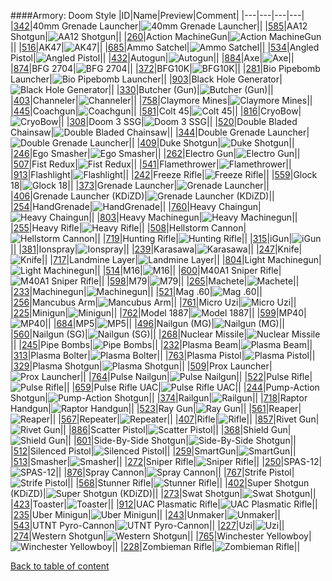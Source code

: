 ####Armory: Doom Style
|ID|Name|Preview|Comment|
|---|---|---|---|
|[342](https://github.com/alexey-lysiuk/Realm667-AAA-Cache/raw/master/data/0342.zip)|40mm Grenade Launcher|![40mm Grenade Launcher](http://www.realm667.com//images/content/repository/armory/40mmGrenadeLauncher.png)||
|[585](https://github.com/alexey-lysiuk/Realm667-AAA-Cache/raw/master/data/0585.zip)|AA12 Shotgun|![AA12 Shotgun](http://www.realm667.com//images/content/repository/armory/AA12Shotgun.png)||
|[260](https://github.com/alexey-lysiuk/Realm667-AAA-Cache/raw/master/data/0260.zip)|Action MachineGun|![Action MachineGun](http://www.realm667.com//images/content/repository/armory/ActionMachineGun.png)||
|[516](https://github.com/alexey-lysiuk/Realm667-AAA-Cache/raw/master/data/0516.zip)|AK47|![AK47](http://www.realm667.com//images/content/repository/armory/AK47.png)||
|[685](https://github.com/alexey-lysiuk/Realm667-AAA-Cache/raw/master/data/0685.zip)|Ammo Satchel|![Ammo Satchel](http://www.realm667.com//images/content/repository/armory/AmmoSatchel.png)||
|[534](https://github.com/alexey-lysiuk/Realm667-AAA-Cache/raw/master/data/0534.zip)|Angled Pistol|![Angled Pistol](http://www.realm667.com//images/content/repository/armory/AngledPistol.png)||
|[432](https://github.com/alexey-lysiuk/Realm667-AAA-Cache/raw/master/data/0432.zip)|Autogun|![Autogun](http://www.realm667.com//images/content/repository/armory/Autogun.png)||
|[884](https://github.com/alexey-lysiuk/Realm667-AAA-Cache/raw/master/data/0884.zip)|Axe|![Axe](http://www.realm667.com//images/content/repository/armory/Axe.png)||
|[874](https://github.com/alexey-lysiuk/Realm667-AAA-Cache/raw/master/data/0874.zip)|BFG 2704|![BFG 2704](http://www.realm667.com//images/content/repository/armory/BFG2704.png)||
|[372](https://github.com/alexey-lysiuk/Realm667-AAA-Cache/raw/master/data/0372.zip)|BFG10K|![BFG10K](http://www.realm667.com//images/content/repository/armory/BFG10k.png)||
|[281](https://github.com/alexey-lysiuk/Realm667-AAA-Cache/raw/master/data/0281.zip)|Bio Pipebomb Launcher|![Bio Pipebomb Launcher](http://www.realm667.com//images/content/repository/armory/BioPipebombLauncher.png)||
|[903](https://github.com/alexey-lysiuk/Realm667-AAA-Cache/raw/master/data/0903.zip)|Black Hole Generator|![Black Hole Generator](http://www.realm667.com//images/content/repository/armory/BlackHoleGenerator.png)||
|[330](https://github.com/alexey-lysiuk/Realm667-AAA-Cache/raw/master/data/0330.zip)|Butcher (Gun)|![Butcher (Gun)](http://www.realm667.com//images/content/repository/armory/ButcherGun.png)||
|[403](https://github.com/alexey-lysiuk/Realm667-AAA-Cache/raw/master/data/0403.zip)|Channeler|![Channeler](http://www.realm667.com//images/content/repository/armory/Channeler.png)||
|[758](https://github.com/alexey-lysiuk/Realm667-AAA-Cache/raw/master/data/0758.zip)|Claymore Mines|![Claymore Mines](http://www.realm667.com//images/content/repository/armory/Claymore.png)||
|[445](https://github.com/alexey-lysiuk/Realm667-AAA-Cache/raw/master/data/0445.zip)|Coachgun|![Coachgun](http://www.realm667.com//images/content/repository/armory/Coachgun.png)||
|[581](https://github.com/alexey-lysiuk/Realm667-AAA-Cache/raw/master/data/0581.zip)|Colt 45|![Colt 45](http://www.realm667.com//images/content/repository/armory/Colt45.png)||
|[816](https://github.com/alexey-lysiuk/Realm667-AAA-Cache/raw/master/data/0816.zip)|CryoBow|![CryoBow](http://www.realm667.com//images/content/repository/armory/CryoBow.png)||
|[308](https://github.com/alexey-lysiuk/Realm667-AAA-Cache/raw/master/data/0308.zip)|Doom 3 SSG|![Doom 3 SSG](http://www.realm667.com//images/content/repository/armory/Doom3SSG.png)||
|[520](https://github.com/alexey-lysiuk/Realm667-AAA-Cache/raw/master/data/0520.zip)|Double Bladed Chainsaw|![Double Bladed Chainsaw](http://www.realm667.com//images/content/repository/armory/DoubleBladeChainsaw.png)||
|[344](https://github.com/alexey-lysiuk/Realm667-AAA-Cache/raw/master/data/0344.zip)|Double Grenade Launcher|![Double Grenade Launcher](http://www.realm667.com//images/content/repository/armory/DoubleGrenadeLauncher.png)||
|[409](https://github.com/alexey-lysiuk/Realm667-AAA-Cache/raw/master/data/0409.zip)|Duke Shotgun|![Duke Shotgun](http://www.realm667.com//images/content/repository/armory/DukeShotgun.png)||
|[246](https://github.com/alexey-lysiuk/Realm667-AAA-Cache/raw/master/data/0246.zip)|Ego Smasher|![Ego Smasher](http://www.realm667.com//images/content/repository/armory/egosmasher.png)||
|[262](https://github.com/alexey-lysiuk/Realm667-AAA-Cache/raw/master/data/0262.zip)|Electro Gun|![Electro Gun](http://www.realm667.com//images/content/repository/armory/ElectroGun.png)||
|[507](https://github.com/alexey-lysiuk/Realm667-AAA-Cache/raw/master/data/0507.zip)|Fist Redux|![Fist Redux](http://www.realm667.com//images/content/repository/armory/FistRedux.png)||
|[541](https://github.com/alexey-lysiuk/Realm667-AAA-Cache/raw/master/data/0541.zip)|Flamethrower|![Flamethrower](http://www.realm667.com//images/content/repository/armory/Flamethrower.png)||
|[913](https://github.com/alexey-lysiuk/Realm667-AAA-Cache/raw/master/data/0913.zip)|Flashlight|![Flashlight](http://www.realm667.com//images/content/repository/armory/Flashlight.png)||
|[242](https://github.com/alexey-lysiuk/Realm667-AAA-Cache/raw/master/data/0242.zip)|Freeze Rifle|![Freeze Rifle](http://www.realm667.com//images/content/repository/armory/freezerifle.png)||
|[559](https://github.com/alexey-lysiuk/Realm667-AAA-Cache/raw/master/data/0559.zip)|Glock 18|![Glock 18](http://www.realm667.com//images/content/repository/armory/Glock18.png)||
|[373](https://github.com/alexey-lysiuk/Realm667-AAA-Cache/raw/master/data/0373.zip)|Grenade Launcher|![Grenade Launcher](http://www.realm667.com//images/content/repository/armory/STGrenadeLauncher.png)||
|[406](https://github.com/alexey-lysiuk/Realm667-AAA-Cache/raw/master/data/0406.zip)|Grenade Launcher (KDiZD)|![Grenade Launcher (KDiZD)](http://www.realm667.com//images/content/repository/armory/GrenadeLauncher(KDiZD).png)||
|[254](https://github.com/alexey-lysiuk/Realm667-AAA-Cache/raw/master/data/0254.zip)|HandGrenade|![HandGrenade](http://www.realm667.com//images/content/repository/armory/HandGrenade.png)||
|[760](https://github.com/alexey-lysiuk/Realm667-AAA-Cache/raw/master/data/0760.zip)|Heavy Chaingun|![Heavy Chaingun](http://www.realm667.com//images/content/repository/armory/HChaingun.png)||
|[803](https://github.com/alexey-lysiuk/Realm667-AAA-Cache/raw/master/data/0803.zip)|Heavy Machinegun|![Heavy Machinegun](http://www.realm667.com//images/content/repository/armory/HeavyMachinegun.png)||
|[255](https://github.com/alexey-lysiuk/Realm667-AAA-Cache/raw/master/data/0255.zip)|Heavy Rifle|![Heavy Rifle](http://www.realm667.com//images/content/repository/armory/HeavyRifle.png)||
|[508](https://github.com/alexey-lysiuk/Realm667-AAA-Cache/raw/master/data/0508.zip)|Hellstorm Cannon|![Hellstorm Cannon](http://www.realm667.com//images/content/repository/armory/HellstormCannon.png)||
|[719](https://github.com/alexey-lysiuk/Realm667-AAA-Cache/raw/master/data/0719.zip)|Hunting Rifle|![Hunting Rifle](http://www.realm667.com//images/content/repository/armory/HuntingRifle.png)||
|[315](https://github.com/alexey-lysiuk/Realm667-AAA-Cache/raw/master/data/0315.zip)|iGun|![iGun](http://www.realm667.com//images/content/repository/armory/iGun.png)||
|[381](https://github.com/alexey-lysiuk/Realm667-AAA-Cache/raw/master/data/0381.zip)|Ionspray|![Ionspray](http://www.realm667.com//images/content/repository/armory/IonSpray.png)||
|[239](https://github.com/alexey-lysiuk/Realm667-AAA-Cache/raw/master/data/0239.zip)|Karasawa|![Karasawa](http://www.realm667.com//images/content/repository/armory/Karasawa.png)||
|[247](https://github.com/alexey-lysiuk/Realm667-AAA-Cache/raw/master/data/0247.zip)|Knife|![Knife](http://www.realm667.com//images/content/repository/armory/knife.png)||
|[717](https://github.com/alexey-lysiuk/Realm667-AAA-Cache/raw/master/data/0717.zip)|Landmine Layer|![Landmine Layer](http://www.realm667.com//images/content/repository/armory/LandMineLayer.png)||
|[804](https://github.com/alexey-lysiuk/Realm667-AAA-Cache/raw/master/data/0804.zip)|Light Machinegun|![Light Machinegun](http://www.realm667.com//images/content/repository/armory/LightMachinegun.png)||
|[514](https://github.com/alexey-lysiuk/Realm667-AAA-Cache/raw/master/data/0514.zip)|M16|![M16](http://www.realm667.com//images/content/repository/armory/M16.png)||
|[600](https://github.com/alexey-lysiuk/Realm667-AAA-Cache/raw/master/data/0600.zip)|M40A1 Sniper Rifle|![M40A1 Sniper Rifle](http://www.realm667.com//images/content/repository/armory/M40A1SniperRifle.png)||
|[598](https://github.com/alexey-lysiuk/Realm667-AAA-Cache/raw/master/data/0598.zip)|M79|![M79](http://www.realm667.com//images/content/repository/armory/M79.png)||
|[265](https://github.com/alexey-lysiuk/Realm667-AAA-Cache/raw/master/data/0265.zip)|Machete|![Machete](http://www.realm667.com//images/content/repository/armory/Machete.png)||
|[233](https://github.com/alexey-lysiuk/Realm667-AAA-Cache/raw/master/data/0233.zip)|Machinegun|![Machinegun](http://www.realm667.com//images/content/repository/armory/machinegun.png)||
|[521](https://github.com/alexey-lysiuk/Realm667-AAA-Cache/raw/master/data/0521.zip)|Mag .60|![Mag .60](http://www.realm667.com//images/content/repository/armory/Mag60.png)||
|[256](https://github.com/alexey-lysiuk/Realm667-AAA-Cache/raw/master/data/0256.zip)|Mancubus Arm|![Mancubus Arm](http://www.realm667.com//images/content/repository/armory/MancubusArm.png)||
|[761](https://github.com/alexey-lysiuk/Realm667-AAA-Cache/raw/master/data/0761.zip)|Micro Uzi|![Micro Uzi](http://www.realm667.com//images/content/repository/armory/MicroUzi.png)||
|[225](https://github.com/alexey-lysiuk/Realm667-AAA-Cache/raw/master/data/0225.zip)|Minigun|![Minigun](http://www.realm667.com//images/content/repository/armory/minigun.png)||
|[762](https://github.com/alexey-lysiuk/Realm667-AAA-Cache/raw/master/data/0762.zip)|Model 1887|![Model 1887](http://www.realm667.com//images/content/repository/armory/Model1887.png)||
|[599](https://github.com/alexey-lysiuk/Realm667-AAA-Cache/raw/master/data/0599.zip)|MP40|![MP40](http://www.realm667.com//images/content/repository/armory/MP40.png)||
|[684](https://github.com/alexey-lysiuk/Realm667-AAA-Cache/raw/master/data/0684.zip)|MP5|![MP5](http://www.realm667.com//images/content/repository/armory/MP5.png)||
|[496](https://github.com/alexey-lysiuk/Realm667-AAA-Cache/raw/master/data/0496.zip)|Nailgun (MG)|![Nailgun (MG)](http://www.realm667.com//images/content/repository/armory/Nailgun(MG).png)||
|[560](https://github.com/alexey-lysiuk/Realm667-AAA-Cache/raw/master/data/0560.zip)|Nailgun (SG)|![Nailgun (SG)](http://www.realm667.com//images/content/repository/armory/Nailgun(SG).png)||
|[268](https://github.com/alexey-lysiuk/Realm667-AAA-Cache/raw/master/data/0268.zip)|Nuclear Missile|![Nuclear Missile](http://www.realm667.com//images/content/repository/armory/NuclearMissile.png)||
|[245](https://github.com/alexey-lysiuk/Realm667-AAA-Cache/raw/master/data/0245.zip)|Pipe Bombs|![Pipe Bombs](http://www.realm667.com//images/content/repository/armory/pipebombs.png)||
|[232](https://github.com/alexey-lysiuk/Realm667-AAA-Cache/raw/master/data/0232.zip)|Plasma Beam|![Plasma Beam](http://www.realm667.com//images/content/repository/armory/plasmabeam.png)||
|[313](https://github.com/alexey-lysiuk/Realm667-AAA-Cache/raw/master/data/0313.zip)|Plasma Bolter|![Plasma Bolter](http://www.realm667.com//images/content/repository/armory/PlasmaBolter.png)||
|[763](https://github.com/alexey-lysiuk/Realm667-AAA-Cache/raw/master/data/0763.zip)|Plasma Pistol|![Plasma Pistol](http://www.realm667.com//images/content/repository/armory/PlasmaPistol.png)||
|[329](https://github.com/alexey-lysiuk/Realm667-AAA-Cache/raw/master/data/0329.zip)|Plasma Shotgun|![Plasma Shotgun](http://www.realm667.com//images/content/repository/armory/PlasmaShotgun.png)||
|[509](https://github.com/alexey-lysiuk/Realm667-AAA-Cache/raw/master/data/0509.zip)|Prox Launcher|![Prox Launcher](http://www.realm667.com//images/content/repository/armory/ProxLauncher.png)||
|[764](https://github.com/alexey-lysiuk/Realm667-AAA-Cache/raw/master/data/0764.zip)|Pulse Nailgun|![Pulse Nailgun](http://www.realm667.com//images/content/repository/armory/PulseNailgun.png)||
|[522](https://github.com/alexey-lysiuk/Realm667-AAA-Cache/raw/master/data/0522.zip)|Pulse Rifle|![Pulse Rifle](http://www.realm667.com//images/content/repository/armory/PulseRifle.png)||
|[659](https://github.com/alexey-lysiuk/Realm667-AAA-Cache/raw/master/data/0659.zip)|Pulse Rifle UAC|![Pulse Rifle UAC](http://www.realm667.com//images/content/repository/armory/PulseRifle2.png)||
|[244](https://github.com/alexey-lysiuk/Realm667-AAA-Cache/raw/master/data/0244.zip)|Pump-Action Shotgun|![Pump-Action Shotgun](http://www.realm667.com//images/content/repository/armory/pumpactionshotgun.png)||
|[374](https://github.com/alexey-lysiuk/Realm667-AAA-Cache/raw/master/data/0374.zip)|Railgun|![Railgun](http://www.realm667.com//images/content/repository/armory/Railgun.png)||
|[718](https://github.com/alexey-lysiuk/Realm667-AAA-Cache/raw/master/data/0718.zip)|Raptor Handgun|![Raptor Handgun](http://www.realm667.com//images/content/repository/armory/RaptorHandgun.png)||
|[523](https://github.com/alexey-lysiuk/Realm667-AAA-Cache/raw/master/data/0523.zip)|Ray Gun|![Ray Gun](http://www.realm667.com//images/content/repository/armory/RayGun.png)||
|[561](https://github.com/alexey-lysiuk/Realm667-AAA-Cache/raw/master/data/0561.zip)|Reaper|![Reaper](http://www.realm667.com//images/content/repository/armory/Reaper.png)||
|[567](https://github.com/alexey-lysiuk/Realm667-AAA-Cache/raw/master/data/0567.zip)|Repeater|![Repeater](http://www.realm667.com//images/content/repository/armory/Repeater.png)||
|[407](https://github.com/alexey-lysiuk/Realm667-AAA-Cache/raw/master/data/0407.zip)|Rifle|![Rifle](http://www.realm667.com//images/content/repository/armory/Rifle.png)||
|[857](https://github.com/alexey-lysiuk/Realm667-AAA-Cache/raw/master/data/0857.zip)|Rivet Gun|![Rivet Gun](http://www.realm667.com//images/content/repository/armory/RivetGun.png)||
|[886](https://github.com/alexey-lysiuk/Realm667-AAA-Cache/raw/master/data/0886.zip)|Scatter Pistol|![Scatter Pistol](http://www.realm667.com//images/content/repository/armory/ScatterPistol.png)||
|[368](https://github.com/alexey-lysiuk/Realm667-AAA-Cache/raw/master/data/0368.zip)|Shield Gun|![Shield Gun](http://www.realm667.com//images/content/repository/armory/ShieldGun.png)||
|[601](https://github.com/alexey-lysiuk/Realm667-AAA-Cache/raw/master/data/0601.zip)|Side-By-Side Shotgun|![Side-By-Side Shotgun](http://www.realm667.com//images/content/repository/armory/SideBySideShotgun.png)||
|[512](https://github.com/alexey-lysiuk/Realm667-AAA-Cache/raw/master/data/0512.zip)|Silenced Pistol|![Silenced Pistol](http://www.realm667.com//images/content/repository/armory/SilencedPistol.png)||
|[259](https://github.com/alexey-lysiuk/Realm667-AAA-Cache/raw/master/data/0259.zip)|SmartGun|![SmartGun](http://www.realm667.com//images/content/repository/armory/SmartGun.png)||
|[513](https://github.com/alexey-lysiuk/Realm667-AAA-Cache/raw/master/data/0513.zip)|Smasher|![Smasher](http://www.realm667.com//images/content/repository/armory/Smasher.png)||
|[272](https://github.com/alexey-lysiuk/Realm667-AAA-Cache/raw/master/data/0272.zip)|Sniper Rifle|![Sniper Rifle](http://www.realm667.com//images/content/repository/armory/SniperRifle.png)||
|[250](https://github.com/alexey-lysiuk/Realm667-AAA-Cache/raw/master/data/0250.zip)|SPAS-12|![SPAS-12](http://www.realm667.com//images/content/repository/armory/spas-12.png)||
|[876](https://github.com/alexey-lysiuk/Realm667-AAA-Cache/raw/master/data/0876.zip)|Spray Cannon|![Spray Cannon](http://www.realm667.com//images/content/repository/armory/SprayCannon.png)||
|[767](https://github.com/alexey-lysiuk/Realm667-AAA-Cache/raw/master/data/0767.zip)|Strife Pistol|![Strife Pistol](http://www.realm667.com//images/content/repository/armory/StrifePistol.png)||
|[568](https://github.com/alexey-lysiuk/Realm667-AAA-Cache/raw/master/data/0568.zip)|Stunner Rifle|![Stunner Rifle](http://www.realm667.com//images/content/repository/armory/StunnerRifle.png)||
|[402](https://github.com/alexey-lysiuk/Realm667-AAA-Cache/raw/master/data/0402.zip)|Super Shotgun (KDiZD)|![Super Shotgun (KDiZD)](http://www.realm667.com//images/content/repository/armory/kdizdsupershotgun.png)||
|[273](https://github.com/alexey-lysiuk/Realm667-AAA-Cache/raw/master/data/0273.zip)|Swat Shotgun|![Swat Shotgun](http://www.realm667.com//images/content/repository/armory/SwatShotgun.png)||
|[423](https://github.com/alexey-lysiuk/Realm667-AAA-Cache/raw/master/data/0423.zip)|Toaster|![Toaster](http://www.realm667.com//images/content/repository/armory/Toaster.png)||
|[912](https://github.com/alexey-lysiuk/Realm667-AAA-Cache/raw/master/data/0912.zip)|UAC Plasmatic Rifle|![UAC Plasmatic Rifle](http://www.realm667.com//images/content/repository/armory/UACPlasmaticRifle.png)||
|[235](https://github.com/alexey-lysiuk/Realm667-AAA-Cache/raw/master/data/0235.zip)|Uber Minigun|![Uber Minigun](http://www.realm667.com//images/content/repository/armory/uberminigun.png)||
|[243](https://github.com/alexey-lysiuk/Realm667-AAA-Cache/raw/master/data/0243.zip)|Unmaker|![Unmaker](http://www.realm667.com//images/content/repository/armory/unmaker.png)||
|[543](https://github.com/alexey-lysiuk/Realm667-AAA-Cache/raw/master/data/0543.zip)|UTNT Pyro-Cannon|![UTNT Pyro-Cannon](http://www.realm667.com//images/content/repository/armory/UTNTPyroCannon.png)||
|[227](https://github.com/alexey-lysiuk/Realm667-AAA-Cache/raw/master/data/0227.zip)|Uzi|![Uzi](http://www.realm667.com//images/content/repository/armory/uzi.png)||
|[274](https://github.com/alexey-lysiuk/Realm667-AAA-Cache/raw/master/data/0274.zip)|Western Shotgun|![Western Shotgun](http://www.realm667.com//images/content/repository/armory/WesternShotgun.png)||
|[765](https://github.com/alexey-lysiuk/Realm667-AAA-Cache/raw/master/data/0765.zip)|Winchester Yellowboy|![Winchester Yellowboy](http://www.realm667.com//images/content/repository/armory/Yellowboy.png)||
|[228](https://github.com/alexey-lysiuk/Realm667-AAA-Cache/raw/master/data/0228.zip)|Zombieman Rifle|![Zombieman Rifle](http://www.realm667.com//images/content/repository/armory/zombiemanrifle.png)||

[Back to table of content](../readme.md)
